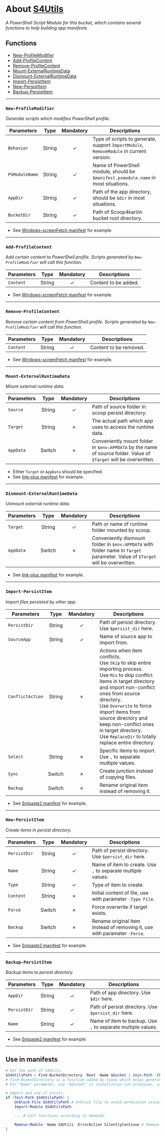 # About [S4Utils](S4Utils.psm1)

_A PowerShell Script Module for this bucket, which contains several functions to help building app manifests._

## Functions

- [New-ProfileModifier](#new-profilemodifier)
- [Add-ProfileContent](#add-profilecontent)
- [Remove-ProfileContent](#remove-profilecontent)
- [Mount-ExternalRuntimeData](#mount-externalruntimedata)
- [Dismount-ExternalRuntimeData](#dismount-externalruntimedata)
- [Import-PersistItem](#import-persistitem)
- [New-PersistItem](#new-persistitem)
- [Backup-PersistItem](#backup-persistitem)

----

### `New-ProfileModifier`

_Generate scripts which modifies PowerShell profile._

|Parameters|Type|Mandatory|Descriptions|
|----|:----:|:----:|----|
|`Behavior`|String|&check;|Type of scripts to generate, support `ImportModule`, `RemoveModule` in current version.|
|`PSModuleName`|String|&check;|Name of PowerShell module, should be `$manifest.psmodule.name` in most situations.|
|`AppDir`|String|&check;|Path of the app directory, should be `$dir` in most situations.|
|`BucketDir`|String|&check;|Path of Scoop4kariiin bucket root directory.|

- See [Windows-screenFetch manifest](../bucket/Windows-screenFetch.json) for example.

----

### `Add-ProfileContent`

_Add certain content to PowerShell profile. Scripts generated by `New-ProfileModifier` will call this function._

|Parameters|Type|Mandatory|Descriptions|
|----|:----:|:----:|----|
|`Content`|String|&check;|Content to be added.|

- See [Windows-screenFetch manifest](../bucket/Windows-screenFetch.json) for example.

----

### `Remove-ProfileContent`

_Remove certain content from PowerShell profile. Scripts generated by `New-ProfileModifier` will call this function._

|Parameters|Type|Mandatory|Descriptions|
|----|:----:|:----:|----|
|`Content`|String|&check;|Content to be removed.|

- See [Windows-screenFetch manifest](../bucket/Windows-screenFetch.json) for example.

----

### `Mount-ExternalRuntimeData`

_Mount external runtime data._

|Parameters|Type|Mandatory|Descriptions|
|----|:----:|:----:|----|
|`Source`|String|&check;|Path of source folder in scoop persist directory.|
|`Target`|String|&cross;|The actual path which app uses to access the runtime data.|
|`AppData`|Switch|&cross;|Conveniently mount folder in `$env:APPDATA` by the name of source folder. Value of `$Target` will be overwritten.|

- Either `Target` or `AppData` should be specified.
- See [link-plus manifest](../bucket/link-plus.json) for example.

----

### `Dismount-ExternalRuntimeData`

_Unmount external runtime data._

|Parameters|Type|Mandatory|Descriptions|
|----|:----:|:----:|----|
|`Target`|String|&check;|Path or name of runtime folder mounted by scoop.
|`AppData`|Switch|&cross;|Conveniently dismount folder in `$env:APPDATA` with folder name in `Target` parameter. Value of `$Target` will be overwritten.|

- See [link-plus manifest](../bucket/link-plus.json) for example.

----

### `Import-PersistItem`

_Import files persisted by other app._

|Parameters|Type|Mandatory|Descriptions|
|----|:----:|:----:|----|
|`PersistDir`|String|&check;|Path of persist directory. Use `$persist_dir` here.|
|`SourceApp`|String|&check;|Name of source app to import from.|
|`ConflictAction`|String|&cross;|Actions when item conflicts.<br/>Use `Skip` to skip entire importing process.<br/>Use `Mix` to skip conflict items in target directory and import non-conflict ones from source directory.<br/>Use `Overwrite` to force import items from source directory and keep non-conflict ones in target directory.<br/>Use `ReplaceDir` to totally replace entire directory.|
|`Select`|String|&cross;|Specific items to import. Use `,` to separate multiple values.|
|`Sync`|Switch|&cross;|Create junction instead of copying files.|
|`Backup`|Switch|&cross;|Rename original item instead of removing it.|

- See [Snipaste2 manifest](../bucket/Snipaste2.json) for example.

----

### `New-PersistItem`

_Create items in persist directory._

|Parameters|Type|Mandatory|Descriptions|
|----|:----:|:----:|----|
|`PersistDir`|String|&check;|Path of persist directory. Use `$persist_dir` here.|
|`Name`|String|&check;|Name of item to create. Use `,` to separate multiple values.|
|`Type`|String|&check;|Type of item to create.|
|`Content`|String|&cross;|Initial content of file, use with parameter `-Type File`.|
|`Force`|Switch|&cross;|Force overwrite if target exists.|
|`Backup`|Switch|&cross;|Rename original item instead of removing it, use with parameter `-Force`.|

- See [Snipaste2 manifest](../bucket/Snipaste2.json) for example.

----

### `Backup-PersistItem`

_Backup items to persist directory._

|Parameters|Type|Mandatory|Descriptions|
|----|:----:|:----:|----|
|`AppDir`|String|&check;|Path of app directory. Use `$dir` here.|
|`PersistDir`|String|&check;|Path of persist directory. Use `$persist_dir` here.|
|`Name`|String|&check;|Name of item to backup. Use `,` to separate multiple values.|

- See [Snipaste2 manifest](../bucket/Snipaste2.json) for example.

----

## Use in manifests

```PowerShell
# Get the path of S4Utils.
$S4UtilsPath = Find-BucketDirectory -Root -Name $bucket | Join-Path -ChildPath "scripts\S4Utils.psm1"
# Find-BucketDirectory is a function added by scoop which helps generating bucket path.
# For "Name" parameter, use "$bucket" in installation-ish processes, use "$install.bucket" in uninstallation-ish processes.

# Import and use if exists.
if (Test-Path $S4UtilsPath) {
    Unblock-File $S4UtilsPath # Unblock file to avoid permission issues.
    Import-Module $S4UtilsPath

    ... # Call functions according to demands.

    Remove-Module -Name S4Utils -ErrorAction SilentlyContinue # Remove it to avoid conflicts.
}
```
